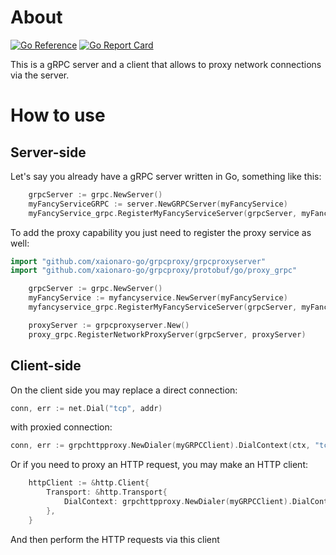 # About

[![Go Reference](https://godoc.org/github.com/xaionaro-go/grpcproxy?status.svg)](https://godoc.org/github.com/xaionaro-go/grpcproxy)
[![Go Report Card](https://goreportcard.com/badge/github.com/xaionaro-go/grpcproxy?branch=main)](https://goreportcard.com/report/github.com/xaionaro-go/grpcproxy)

This is a gRPC server and a client that allows to proxy network connections via the server.

# How to use

## Server-side

Let's say you already have a gRPC server written in Go, something like this:
```go
	grpcServer := grpc.NewServer()
	myFancyServiceGRPC := server.NewGRPCServer(myFancyService)
	myFancyService_grpc.RegisterMyFancyServiceServer(grpcServer, myFancyServiceGRPC)
```

To add the proxy capability you just need to register the proxy service as well:
```go
import "github.com/xaionaro-go/grpcproxy/grpcproxyserver"
import "github.com/xaionaro-go/grpcproxy/protobuf/go/proxy_grpc"

	grpcServer := grpc.NewServer()
	myFancyService := myfancyservice.NewServer(myFancyService)
	myfancyservice_grpc.RegisterMyFancyServiceServer(grpcServer, myFancyService)

	proxyServer := grpcproxyserver.New()
	proxy_grpc.RegisterNetworkProxyServer(grpcServer, proxyServer)
```

## Client-side

On the client side you may replace a direct connection:
```go
conn, err := net.Dial("tcp", addr)
```
with proxied connection:
```go
conn, err := grpchttpproxy.NewDialer(myGRPCClient).DialContext(ctx, "tcp", "addr")
```

Or if you need to proxy an HTTP request, you may make an HTTP client:
```go
	httpClient := &http.Client{
		Transport: &http.Transport{
			DialContext: grpchttpproxy.NewDialer(myGRPCClient).DialContext,
		},
	}
```
And then perform the HTTP requests via this client
